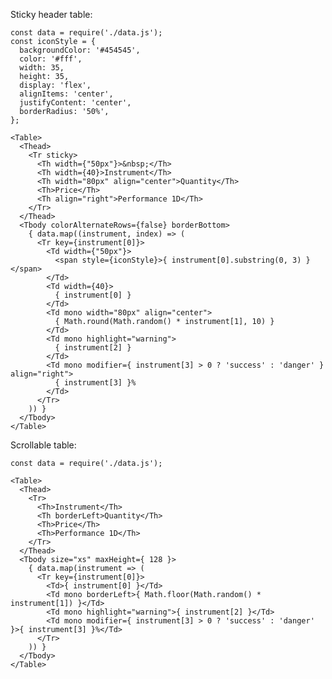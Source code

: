 Sticky header table:

    const data = require('./data.js');
    const iconStyle = {
      backgroundColor: '#454545',
      color: '#fff',
      width: 35,
      height: 35,
      display: 'flex',
      alignItems: 'center',
      justifyContent: 'center',
      borderRadius: '50%',
    };

    <Table>
      <Thead>
        <Tr sticky>
          <Th width={"50px"}>&nbsp;</Th>
          <Th width={40}>Instrument</Th>
          <Th width="80px" align="center">Quantity</Th>
          <Th>Price</Th>
          <Th align="right">Performance 1D</Th>
        </Tr>
      </Thead>
      <Tbody colorAlternateRows={false} borderBottom>
        { data.map((instrument, index) => (
          <Tr key={instrument[0]}>
            <Td width={"50px"}>
              <span style={iconStyle}>{ instrument[0].substring(0, 3) }</span>
            </Td>
            <Td width={40}>
              { instrument[0] }
            </Td>
            <Td mono width="80px" align="center">
              { Math.round(Math.random() * instrument[1], 10) }
            </Td>
            <Td mono highlight="warning">
              { instrument[2] }
            </Td>
            <Td mono modifier={ instrument[3] > 0 ? 'success' : 'danger' } align="right">
              { instrument[3] }%
            </Td>
          </Tr>
        )) }
      </Tbody>
    </Table>

Scrollable table:

    const data = require('./data.js');

    <Table>
      <Thead>
        <Tr>
          <Th>Instrument</Th>
          <Th borderLeft>Quantity</Th>
          <Th>Price</Th>
          <Th>Performance 1D</Th>
        </Tr>
      </Thead>
      <Tbody size="xs" maxHeight={ 128 }>
        { data.map(instrument => (
          <Tr key={instrument[0]}>
            <Td>{ instrument[0] }</Td>
            <Td mono borderLeft>{ Math.floor(Math.random() * instrument[1]) }</Td>
            <Td mono highlight="warning">{ instrument[2] }</Td>
            <Td mono modifier={ instrument[3] > 0 ? 'success' : 'danger' }>{ instrument[3] }%</Td>
          </Tr>
        )) }
      </Tbody>
    </Table>
